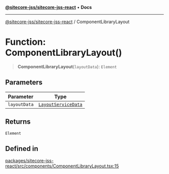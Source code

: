 [**@sitecore-jss/sitecore-jss-react**](../README.md) • **Docs**

***

[@sitecore-jss/sitecore-jss-react](../README.md) / ComponentLibraryLayout

# Function: ComponentLibraryLayout()

> **ComponentLibraryLayout**(`layoutData`): `Element`

## Parameters

| Parameter | Type |
| ------ | ------ |
| `layoutData` | [`LayoutServiceData`](../interfaces/LayoutServiceData.md) |

## Returns

`Element`

## Defined in

[packages/sitecore-jss-react/src/components/ComponentLibraryLayout.tsx:15](https://github.com/Sitecore/jss/blob/b4728bd62f468f88cc20c503d593996b480fad47/packages/sitecore-jss-react/src/components/ComponentLibraryLayout.tsx#L15)
